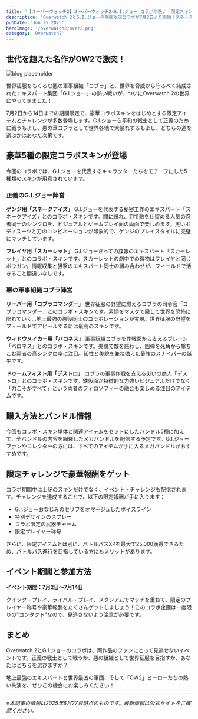 ```yaml
---
title: '【オーバーウォッチ2】オーバーウォッチ2×G.I.ジョー コラボが熱い！限定スキン5種とイベント詳細まとめ'
description: 'Overwatch 2とG.I.ジョーの期間限定コラボが7月2日より開始！スネークアイズ、コブラコマンダーなど豪華5種の限定スキンと特別チャレンジの詳細をお届けします。'
pubDate: 'Jun 25 2025'
heroImage: '/overwatch2/over2.png'
category: 'Overwatch2'
---
```


## 世代を超えた名作がOW2で激突！

![blog placeholder](/overwatch2/over3.png)

世界征服をもくろむ悪の軍事組織「コブラ」と、世界を脅威から守るべく結成されたエキスパート集団「G.I.ジョー」の熱い戦いが、ついにOverwatch 2の世界にやってきました！

7月2日から14日までの期間限定で、豪華コラボスキンをはじめとする限定アイテムとチャレンジが多数登場します。G.I.ジョーら平和の戦士として正義のために戦うもよし、悪の華コブラとして世界各地で大暴れするもよし、どちらの道を選ぶかはあなた次第です。

## 豪華5種の限定コラボスキンが登場

今回のコラボでは、G.I.ジョーを代表するキャラクターたちをモチーフにした5種類のスキンが用意されています。

### 正義のG.I.ジョー陣営

**ゲンジ用「スネークアイズ」**
G.I.ジョーを代表する秘密工作のエキスパート「スネークアイズ」とのコラボ・スキンです。闇に紛れ、刀で敵を仕留める人気の忍者同士のシンクロを、ビジュアルとゲームプレイ面の両面で楽しめます。黒いボディスーツと刀のコンビネーションが印象的で、ゲンジのプレイスタイルに完璧にマッチしています。

**フレイヤ用「スカーレット」**
G.I.ジョーきっての諜報のエキスパート「スカーレット」とのコラボ・スキンです。スカーレットの劇中での得物はフレイヤと同じボウガン。情報収集と狙撃のエキスパート同士の組み合わせが、フィールドで活きること間違いなしです。

### 悪の軍事組織コブラ陣営

**リーパー用「コブラコマンダー」**
世界征服の野望に燃えるコブラの司令官「コブラコマンダー」とのコラボ・スキンです。素顔をマスクで隠して世界を恐怖に陥れていく…地上最強の悪役同士のコラボレーションが実現。世界征服の野望をフィールドでアピールするには最高のスキンです。

**ウィドウメイカー用「バロネス」**
軍事組織コブラを作戦面から支えるブレーン「バロネス」とのコラボ・スキンです。美貌で敵を惑わし、凶弾を死角から撃ちこむ両者の高シンクロ率に注目。知性と美貌を兼ね備えた最強のスナイパーの誕生です。

**ドゥームフィスト用「デストロ」**
コブラの軍事作戦を支える災いの商人「デストロ」とのコラボ・スキンです。鉄仮面が特徴的な力強いビジュアルだけでなく「力こそがすべて」という両者のフィロソフィーの融合も楽しめる注目のアイテムです。

## 購入方法とバンドル情報

今回もコラボ・スキン単体と関連アイテムをセットにしたバンドル5種に加えて、全バンドルの内容を網羅したメガバンドルを配信する予定です。G.I.ジョーファンやコレクターの方には、すべてのアイテムが手に入るメガバンドルがおすすめです。

## 限定チャレンジで豪華報酬をゲット

コラボ期間中は上記のスキンだけでなく、イベント・チャレンジも配信されます。チャレンジを達成することで、以下の限定報酬が手に入ります：

- G.I.ジョーおなじみのセリフをオマージュしたボイスライン
- 特別デザインのスプレー
- コラボ限定の武器チャーム
- 限定プレイヤー称号

さらに、限定アイテムとは別に、バトルパスXPを最大で25,000獲得できるため、バトルパス進行を目指している方にもメリットがあります。

## イベント期間と参加方法

**イベント期間：7月2日〜7月14日**

クイック・プレイ、ライバル・プレイ、スタジアムでマッチを重ねて、限定のプレイヤー称号や豪華報酬をたくさんゲットしましょう！このコラボ企画は一度限りの"コンタクト"なので、見逃さないよう注意が必要です。

## まとめ

Overwatch 2とG.I.ジョーのコラボは、両作品のファンにとって見逃せないイベントです。正義の戦士として戦うか、悪の組織として世界征服を目指すか、あなたはどちらを選びますか？

地上最強のエキスパートと世界最凶の軍団、そして「OW2」ヒーローたちの熱い共演を、ぜひこの機会にお楽しみください！

---

*※本記事の情報は2025年6月27日時点のものです。最新情報は公式サイトをご確認ください。*